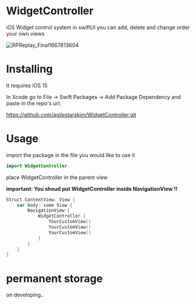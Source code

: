 # WidgetController

iOS Widget control system in swiftUI
you can add, delete and change order your own views

![RPReplay_Final1667813604](https://user-images.githubusercontent.com/79740398/200287349-955d8530-1087-4d25-83e3-6b9e38ddd136.gif)

# Installing

It requires iOS 15

In Xcode go to File -> Swift Packages -> Add Package Dependency and paste in the repo's url: 

https://github.com/agilestarskim/WidgetController.git

# Usage

import the package in the file you would like to use it

```swift
import WidgetController
```

place WidgetController in the parent view

**important: You shoud put WidgetController inside NavigationView !!**

```swift
Struct ContentView: View {
    var body: some View {
        NavigationView {
            WidgetController {
                YourCustomView()
                YourCustomView()
                YourCustomView()
            }
        }   
    }
}
```

# permanent storage

on developing..
